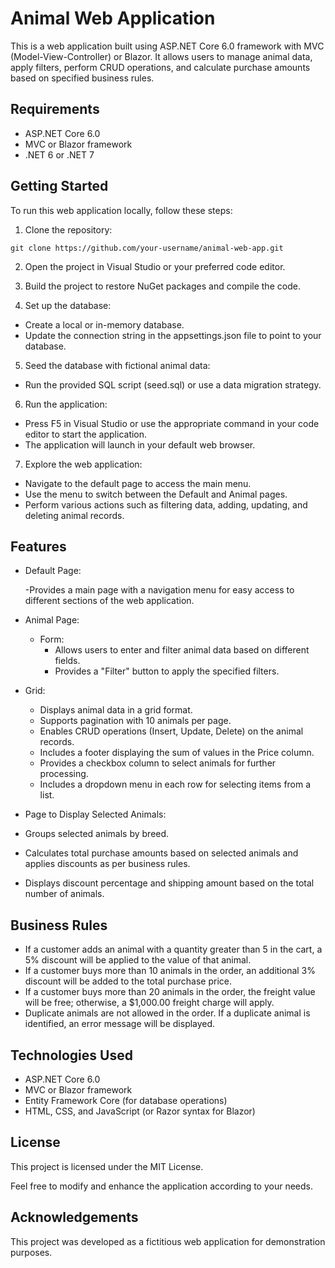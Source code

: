 # Animal Web Application
This is a web application built using ASP.NET Core 6.0 framework with MVC (Model-View-Controller) or Blazor. 
It allows users to manage animal data, apply filters, perform CRUD operations, and calculate purchase amounts 
based on specified business rules.
## Requirements
- ASP.NET Core 6.0
- MVC or Blazor framework
- .NET 6 or .NET 7

## Getting Started
To run this web application locally, follow these steps:

1. Clone the repository:

```
git clone https://github.com/your-username/animal-web-app.git

```

2. Open the project in Visual Studio or your preferred code editor.

3. Build the project to restore NuGet packages and compile the code.

4. Set up the database:
  - Create a local or in-memory database.
  - Update the connection string in the appsettings.json file to point to your database.
5. Seed the database with fictional animal data:
  - Run the provided SQL script (seed.sql) or use a data migration strategy.
6. Run the application:
  - Press F5 in Visual Studio or use the appropriate command in your code editor to start the application.
  - The application will launch in your default web browser.
7. Explore the web application:
- Navigate to the default page to access the main menu.
- Use the menu to switch between the Default and Animal pages.
- Perform various actions such as filtering data, adding, updating, and deleting animal records.

## Features
- Default Page:

  -Provides a main page with a navigation menu for easy access to different sections of the web application.
- Animal Page:

  - Form:
    - Allows users to enter and filter animal data based on different fields.
    - Provides a "Filter" button to apply the specified filters.
- Grid:
   - Displays animal data in a grid format.
   - Supports pagination with 10 animals per page.
   - Enables CRUD operations (Insert, Update, Delete) on the animal records.
   - Includes a footer displaying the sum of values in the Price column.
   - Provides a checkbox column to select animals for further processing.
   - Includes a dropdown menu in each row for selecting items from a list.
- Page to Display Selected Animals:

 - Groups selected animals by breed.
 - Calculates total purchase amounts based on selected animals and applies discounts as per business rules.
 - Displays discount percentage and shipping amount based on the total number of animals.

## Business Rules
-  If a customer adds an animal with a quantity greater than 5 in the cart, a 5% discount will be applied to the value of that animal.
-  If a customer buys more than 10 animals in the order, an additional 3% discount will be added to the total purchase price.
-  If a customer buys more than 20 animals in the order, the freight value will be free; otherwise, a $1,000.00 freight charge will apply.
-  Duplicate animals are not allowed in the order. If a duplicate animal is identified, an error message will be displayed.

## Technologies Used

- ASP.NET Core 6.0
- MVC or Blazor framework
- Entity Framework Core (for database operations)
- HTML, CSS, and JavaScript (or Razor syntax for Blazor)

## License
This project is licensed under the MIT License.

Feel free to modify and enhance the application according to your needs.

## Acknowledgements
This project was developed as a fictitious web application for demonstration purposes.
